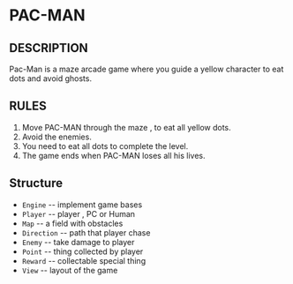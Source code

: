 # PAC-MAN
## __DESCRIPTION__

Pac-Man is a maze arcade game where you guide a yellow character to eat dots and avoid ghosts.

## __RULES__

1. Move PAC-MAN through the maze , to eat all yellow dots.
2. Avoid the enemies.
3. You need to eat all dots to complete the level.
4. The game ends when PAC-MAN loses all his lives.

## __Structure__

- `Engine` -- implement game bases
- `Player` -- player , PC or Human 
- `Map` -- a field with obstacles
- `Direction` -- path that player chase 
- `Enemy` -- take damage to player
- `Point` -- thing collected by player
- `Reward` -- collectable special thing 
- `View` -- layout of the game




